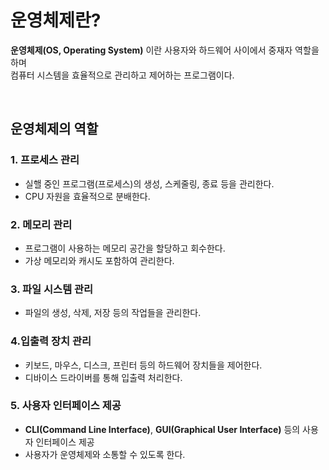 # 운영체제란?

**운영체제(OS, Operating System)** 이란 사용자와 하드웨어 사이에서 중재자 역할을 하며 <br>
컴퓨터 시스템을 효율적으로 관리하고 제어하는 프로그램이다.

<br>

## 운영체제의 역할

### 1. 프로세스 관리
- 실핼 중인 프로그램(프로세스)의 생성, 스케줄링, 종료 등을 관리한다.
- CPU 자원을 효율적으로 분배한다.

### 2. 메모리 관리
- 프로그램이 사용하는 메모리 공간을 할당하고 회수한다.
- 가상 메모리와 캐시도 포함하여 관리한다.

### 3. 파일 시스템 관리
- 파일의 생성, 삭제, 저장 등의 작업들을 관리한다.

### 4.입출력 장치 관리
- 키보드, 마우스, 디스크, 프린터 등의 하드웨어 장치들을 제어한다.
- 디바이스 드라이버를 통해 입출력 처리한다.


### 5. 사용자 인터페이스 제공
- **CLI(Command Line Interface)**, **GUI(Graphical User Interface)** 등의 사용자 인터페이스 제공
- 사용자가 운영체제와 소통할 수 있도록 한다.